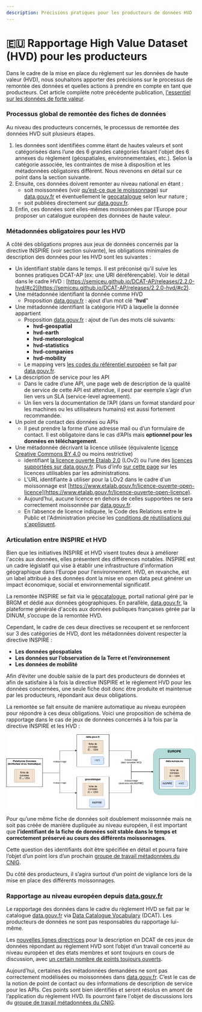```yaml
---
description: Précisions pratiques pour les producteurs de données HVD
---
```


# 🇪🇺 Rapportage High Value Dataset (HVD) pour les producteurs

Dans le cadre de la mise en place du règlement sur les données de haute valeur (HVD), nous souhaitons apporter des précisions sur le processus de remontée des données et quelles actions à prendre en compte en tant que producteurs. Cet article complète notre précédente publication, [l'essentiel sur les données de forte valeur](https://www.data.gouv.fr/fr/posts/lessentiel-sur-les-donnees-de-forte-valeur/).

### Processus global de remontée des fiches de données

Au niveau des producteurs concernés, le processus de remontée des données HVD suit plusieurs étapes.

1. les données sont identifiées comme étant de hautes valeurs et sont catégorisées dans l’une des 6 grandes catégories faisant l'objet des 6 annexes du règlement (géospatiales, environnementales, etc.). Selon la catégorie associée, les contraintes de mise à disposition et les métadonnées obligatoires diffèrent. Nous revenons en détail sur ce point dans la section suivante.
2. Ensuite, ces données doivent remonter au niveau national en étant :
   * soit moissonnées (voir [qu’est-ce que le moissonnage](https://guides.data.gouv.fr/publier-des-donnees/guide-data.gouv.fr/moissonnage)) sur [data.gouv.fr](http://data.gouv.fr/) et éventuellement le [geocatalogue](https://www.geocatalogue.fr/) selon leur nature ;
   * soit publiées directement sur [data.gouv.fr](https://www.data.gouv.fr/).
3. Enfin, ces données sont elles-mêmes moissonnées par l’Europe pour proposer un catalogue européen des données de haute valeur.

### Métadonnées obligatoires pour les HVD

A côté des obligations propres aux jeux de données concernés par la directive INSPIRE (voir section suivante), les obligations minimales de description des données pour les HVD sont les suivantes :

* Un identifiant stable dans le temps. Il est préconisé qu’il suive les bonnes pratiques DCAT-AP (ex: une URI déréférençable). Voir le détail dans le cadre HVD : [https://semiceu.github.io/DCAT-AP/releases/2.2.0-hvd/#c2](https://semiceu.github.io/DCAT-AP/releases/2.2.0-hvd/#c2).
* Une métadonnée identifiant la donnée comme HVD
  * Proposition [data.gouv.fr](http://data.gouv.fr) : ajout d’un mot clé “**hvd**”
* Une métadonnée identifiant la catégorie HVD à laquelle la donnée appartient
  * Proposition [data.gouv.fr](http://data.gouv.fr) : ajout de l’un des mots clé suivants:
    * **hvd-geospatial**
    * **hvd-earth**
    * **hvd-meteorological**
    * **hvd-statistics**
    * **hvd-companies**
    * **hvd-mobility**
  * Le mapping vers [les codes du référentiel européen](https://op.europa.eu/en/web/eu-vocabularies/dataset/-/resource?uri=http://publications.europa.eu/resource/dataset/high-value-dataset-category) se fait par [data.gouv.fr](http://data.gouv.fr).
* La description de service pour les API
  * Dans le cadre d’une API, une page web de description de la qualité de service de cette API est attendue, il peut par exemple s’agir d’un lien vers un SLA (service-level agreement).
  * Un lien vers la documentation de l’API (dans un format standard pour les machines ou les utilisateurs humains) est aussi fortement recommandée.
* Un point de contact des données ou APIs
  * Il peut prendre la forme d’une adresse mail ou d’un formulaire de contact. Il est obligatoire dans le cas d’APIs mais **optionnel pour les données en téléchargement**.
* Une métadonnée décrivant la licence utilisée (équivalente [licence Creative Commons BY 4.0](https://creativecommons.org/licenses/by/4.0/) ou moins restrictive)
  * identifiant [la licence ouverte Etalab 2.0](https://www.etalab.gouv.fr/wp-content/uploads/2017/04/ETALAB-Licence-Ouverte-v2.0.pdf) (LOv2) ou l’une des [licences supportées sur data.gouv.fr](https://www.data.gouv.fr/api/1/datasets/licenses/). Plus d’info [sur cette page](https://www.data.gouv.fr/fr/pages/legal/licences/) sur les licences utilisables par les administrations.
  * L'URL identifiante à utiliser pour la LOv2 dans le cadre d'un moissonnage est [https://www.etalab.gouv.fr/licence-ouverte-open-licence](https://www.etalab.gouv.fr/licence-ouverte-open-licence).
  * Aujourd’hui, aucune licence en dehors de celles supportées ne sera correctement moissonnée par [data.gouv.fr](http://data.gouv.fr).
  * En l’absence de licence indiquée, le Code des Relations entre le Public et l'Administration précise les [conditions de réutilisations qui s'appliquent](https://www.legifrance.gouv.fr/codes/article\_lc/LEGIARTI000032255220).

### Articulation entre INSPIRE et HVD

Bien que les initiatives INSPIRE et HVD visent toutes deux à améliorer l'accès aux données, elles présentent des différences notables. INSPIRE est un cadre législatif qui vise à établir une infrastructure d'information géographique dans l'Europe pour l'environnement. HVD, en revanche, est un label attribué à des données dont la mise en open data peut générer un impact économique, social et environnemental significatif.

La remontée INSPIRE se fait via le [géocatalogue](https://www.geocatalogue.fr/), portail national géré par le BRGM et dédié aux données géographiques. En parallèle, [data.gouv.fr](http://data.gouv.fr/), la plateforme générale d'accès aux données publiques françaises gérée par la DINUM, s’occupe de la remontée HVD.

Cependant, le cadre de ces deux directives se recoupent et se renforcent sur 3 des catégories de HVD, dont les métadonnées doivent respecter la directive INSPIRE :

* **Les données géospatiales**
* **Les données sur l’observation de la Terre et l’environnement**
* **Les données de mobilité**

Afin d’éviter une double saisie de la part des producteurs de données et afin de satisfaire à la fois la directive INSPIRE et le règlement HVD pour les données concernées, une seule fiche doit donc être produite et maintenue par les producteurs, répondant aux deux obligations.

La remontée se fait ensuite de manière automatique au niveau européen pour répondre à ces deux obligations. Voici une proposition de schéma de rapportage dans le cas de jeux de données concernés à la fois par la directive INSPIRE et les HVD :

![schéma de remontées d'une fiche de données HVD et INSPIRE à l'Europe](<../.gitbook/assets/schéma remontée hvd.png>)

Pour qu’une même fiche de données soit doublement moissonnée mais ne soit pas créée de manière dupliquée au niveau européen, il est important que **l’identifiant de la fiche de données soit stable dans le temps et correctement préservé au cours des différents moissonnages**.

Cette question des identifiants doit être spécifiée en détail et pourra faire l’objet d’un point lors d’un prochain [groupe de travail métadonnées du CNIG](https://cnig.gouv.fr/gt-metadonnees-a958.html).

Du côté des producteurs, il s’agira surtout d’un point de vigilance lors de la mise en place des différents moissonnages.

### Rapportage au niveau européen depuis [data.gouv.fr](http://data.gouv.fr)

Le rapportage des données dans le cadre du règlement HVD se fait par le catalogue [data.gouv.fr](http://data.gouv.fr) via [Data Catalogue Vocabulary](https://w3c.github.io/dxwg/dcat/) (DCAT). Les producteurs de données ne sont pas responsables du rapportage lui-même.

Les [nouvelles lignes directrices](https://semiceu.github.io/DCAT-AP/releases/2.2.0-hvd/) pour la description en DCAT de ces jeux de données répondant au règlement HVD sont l’objet d’un travail concerté au niveau européen et des états membres et sont toujours en cours de discussion, avec [un certain nombre de points toujours ouverts](https://github.com/SEMICeu/DCAT-AP/issues?q=is%3Aissue+is%3Aopen+label%3AHVD).

Aujourd’hui, certaines des métadonnées demandées ne sont pas correctement modélisées ou moissonnées dans [data.gouv.fr](http://data.gouv.fr). C’est le cas de la notion de point de contact ou des informations de description de service pour les APIs. Ces points sont bien identifiés et seront résolus en amont de l’application du règlement HVD. Ils pourront faire l'objet de discussions lors du [groupe de travail métadonnées du CNIG](https://cnig.gouv.fr/gt-metadonnees-a958.html).

